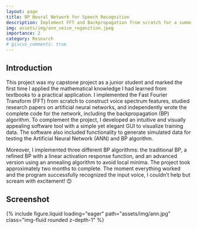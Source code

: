 ```yaml
---
layout: page
title: BP Neural Network for Speech Recognition
description: Implement FFT and Backpropagation from scratch for a summer project during junior
img: assets/img/ann_voice_regonition.jpeg
importance: 2
category: Research
# giscus_comments: true
---
```


## Introduction

This project was my capstone project as a junior student and marked the first time I applied the mathematical knowledge I had learned from textbooks to a practical application. I implemented the Fast Fourier Transform (FFT) from scratch to construct voice spectrum features, studied research papers on artificial neural networks, and independently wrote the complete code for the network, including the backpropagation (BP) algorithm. To complement the project, I developed an intuitive and visually appealing software tool with a simple yet elegant GUI to visualize training data. The software also included functionality to generate simulated data for testing the Artificial Neural Network (ANN) and BP algorithm.  

Moreover, I implemented three different BP algorithms: the traditional BP, a refined BP with a linear activation response function, and an advanced version using an annealing algorithm to avoid local minima. The project took approximately two months to complete. The moment everything worked and the program successfully recognized the input voice, I couldn’t help but scream with excitement! 😊  


## Screenshot


<swiper-container keyboard="true" navigation="true" pagination="true" pagination-clickable="true" pagination-dynamic-bullets="true" rewind="true">
  <swiper-slide>{% include figure.liquid loading="eager" path="assets/img/ann.jpg" class="img-fluid rounded z-depth-1" %}</swiper-slide>
</swiper-container>

